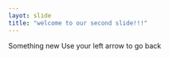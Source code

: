 ```yaml
---
layot: slide
title: "welcome to our second slide!!!"
---
```

Something new
Use your left arrow to go back
